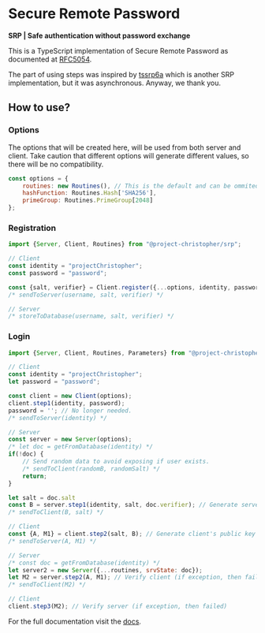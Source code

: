 # Secure Remote Password
**SRP | Safe authentication without password exchange**

This is a TypeScript implementation of Secure Remote Password as documented at [RFC5054](https://datatracker.ietf.org/doc/html/rfc5054).

The part of using steps was inspired by [tssrp6a](https://github.com/midonet/tssrp6a) which is another SRP implementation,
but it was asynchronous. Anyway, we thank you. 


## How to use?

### Options
The options that will be created here, will be used from both server and client.
Take caution that different options will generate different values, so there will be no compatibility.

```javascript
const options = {
    routines: new Routines(), // This is the default and can be ommited. You can write your own routines by inheriting the routines clss
    hashFunction: Routines.Hash['SHA256'],
    primeGroup: Routines.PrimeGroup[2048]
};
```

### Registration

```javascript
import {Server, Client, Routines} from "@project-christopher/srp";

// Client
const identity = "projectChristopher";
const password = "password";

const {salt, verifier} = Client.register({...options, identity, password});
/* sendToServer(username, salt, verifier) */

// Server
/* storeToDatabase(username, salt, verifier) */
```

### Login
```javascript
import {Server, Client, Routines, Parameters} from "@project-christopher/srp";

// Client
const identity = "projectChristopher";
let password = "password";

const client = new Client(options);
client.step1(identity, password);
password = ''; // No longer needed.
/* sendToServer(identity) */

// Server
const server = new Server(options);
/* let doc = getFromDatabase(identity) */
if(!doc) {
    // Send random data to avoid exposing if user exists.
    /* sendToClient(randomB, randomSalt) */
    return;
}

let salt = doc.salt
const B = server.step1(identity, salt, doc.verifier); // Generate server's public key
/* sendToClient(B, salt) */

// Client
const {A, M1} = client.step2(salt, B); // Generate client's public key A and client (M1) evidence.
/* sendToServer(A, M1) */

// Server
/* const doc = getFromDatabase(identity) */
let server2 = new Server({...routines, srvState: doc});
let M2 = server.step2(A, M1); // Verify client (if exception, then failed)
/* sendToClient(M2) */

// Client
client.step3(M2); // Verify server (if exception, then failed)
```


For the full documentation visit the [docs](https://project-christopher.com/docs/srp/installation).
